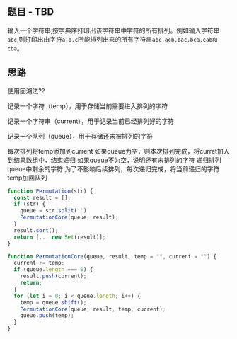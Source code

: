 ## 题目 - TBD

输入一个字符串,按字典序打印出该字符串中字符的所有排列。例如输入字符串`abc`,则打印出由字符`a,b,c`所能排列出来的所有字符串`abc,acb,bac,bca,cab和cba`。


## 思路
使用回溯法??

记录一个字符（temp），用于存储当前需要进入排列的字符

记录一个字符串（current），用于记录当前已经排列好的字符

记录一个队列（queue），用于存储还未被排列的字符

每次排列将temp添加到current
如果queue为空，则本次排列完成，将curret加入到结果数组中，结束递归
如果queue不为空，说明还有未排列的字符
递归排列queue中剩余的字符
为了不影响后续排列，每次递归完成，将当前递归的字符temp加回队列

```js
function Permutation(str) {
  const result = [];
  if (str) {
    queue = str.split('')
    PermutationCore(queue, result);
  }
  result.sort();
  return [... new Set(result)];
}

function PermutationCore(queue, result, temp = "", current = "") {
  current += temp;
  if (queue.length === 0) {
    result.push(current);
    return;
  }
  for (let i = 0; i < queue.length; i++) {
    temp = queue.shift();
    PermutationCore(queue, result, temp, current);
    queue.push(temp);
  }
}



```